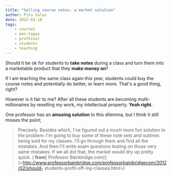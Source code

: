 ```yaml
---
title: "Selling course notes: a market solution"
author: Pito Salas
date: 2012-02-10
tags:
    - courses
    - mon-tagey
    - professor
    - students
    - teaching
---
```




Should it be ok for students to **take notes** during a class and turn them
into a marketable product that they **make money on**?

If I am teaching the same class again this year, students could buy the course
notes and potentially do better, or learn more. That's a good thing, right?

However is it fair to me? After all these students are becoming multi-
millionaires by reselling my work, my intellectual property. **Yeah right.**

One professor has an **amusing solution** to this dilemma, but I think it
still misses the point;

> Precisely. Besides which, I've figured out a much more fun solution to the
> problem: I'm going to buy some of these note sets and outlines being sold
> for my classes. I'll go through them and find all the mistakes. And then
> I'll write exam questions testing on those very same mistakes. If we all did
> that, the market would dry up pretty quick. ( **from**[ Professor
> Bainbridge.com)](<http://www.professorbainbridge.com/professorbainbridgecom/2012/02/should-
> students-profit-off-my-classes.html>)


